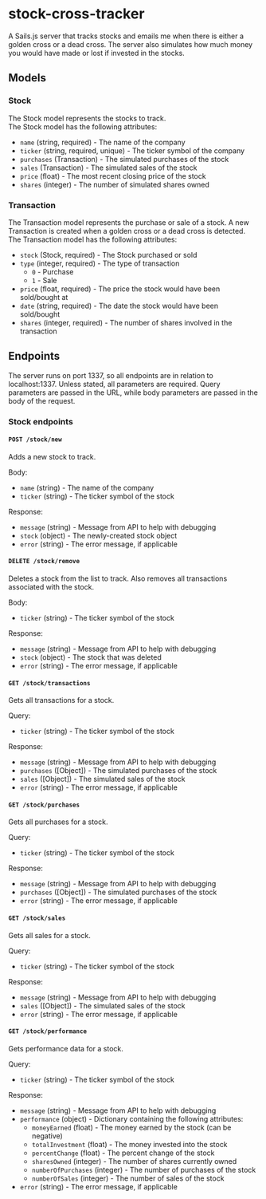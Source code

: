 # stock-cross-tracker

A Sails.js server that tracks stocks and emails me when there is either a golden cross or a dead cross. The server also simulates how much money you would have made or lost if invested in the stocks.


## Models


### Stock

The Stock model represents the stocks to track.  
The Stock model has the following attributes:
* `name` (string, required) - The name of the company
* `ticker` (string, required, unique) - The ticker symbol of the company
* `purchases` (Transaction) - The simulated purchases of the stock
* `sales` (Transaction) - The simulated sales of the stock
* `price` (float) - The most recent closing price of the stock
* `shares` (integer) - The number of simulated shares owned

### Transaction

The Transaction model represents the purchase or sale of a stock. A new Transaction is created when a golden cross or a dead cross is detected.  
The Transaction model has the following attributes:
* `stock` (Stock, required) - The Stock purchased or sold
* `type` (integer, required) - The type of transaction
    * `0` - Purchase
    * `1` - Sale
* `price` (float, required) - The price the stock would have been sold/bought at
* `date` (string, required) - The date the stock would have been sold/bought
* `shares` (integer, required) - The number of shares involved in the transaction


## Endpoints

The server runs on port 1337, so all endpoints are in relation to localhost:1337. Unless stated, all parameters are required. Query parameters are passed in the URL, while body parameters are passed in the body of the request.


### Stock endpoints

#### `POST /stock/new`
Adds a new stock to track.

Body:
* `name` (string) - The name of the company
* `ticker` (string) - The ticker symbol of the stock

Response:
* `message` (string) - Message from API to help with debugging
* `stock` (object) - The newly-created stock object
* `error` (string) - The error message, if applicable


#### `DELETE /stock/remove`
Deletes a stock from the list to track. Also removes all transactions associated with the stock.

Body:
* `ticker` (string) - The ticker symbol of the stock

Response:
* `message` (string) - Message from API to help with debugging
* `stock` (object) - The stock that was deleted
* `error` (string) - The error message, if applicable


#### `GET /stock/transactions`
Gets all transactions for a stock.

Query:
* `ticker` (string) - The ticker symbol of the stock

Response:
* `message` (string) - Message from API to help with debugging
* `purchases` ([Object]) - The simulated purchases of the stock
* `sales` ([Object]) - The simulated sales of the stock
* `error` (string) - The error message, if applicable


#### `GET /stock/purchases`
Gets all purchases for a stock.

Query:
* `ticker` (string) - The ticker symbol of the stock

Response:
* `message` (string) - Message from API to help with debugging
* `purchases` ([Object]) - The simulated purchases of the stock
* `error` (string) - The error message, if applicable


#### `GET /stock/sales`
Gets all sales for a stock.

Query:
* `ticker` (string) - The ticker symbol of the stock

Response:
* `message` (string) - Message from API to help with debugging
* `sales` ([Object]) - The simulated sales of the stock
* `error` (string) - The error message, if applicable


#### `GET /stock/performance`
Gets performance data for a stock.

Query:
* `ticker` (string) - The ticker symbol of the stock

Response:
* `message` (string) - Message from API to help with debugging
* `performance` (object) - Dictionary containing the following attributes:
    * `moneyEarned` (float) - The money earned by the stock (can be negative)
    * `totalInvestment` (float) - The money invested into the stock
    * `percentChange` (float) - The percent change of the stock
    * `sharesOwned` (integer) - The number of shares currently owned
    * `numberOfPurchases` (integer) - The number of purchases of the stock
    * `numberOfSales` (integer) - The number of sales of the stock
* `error` (string) - The error message, if applicable
